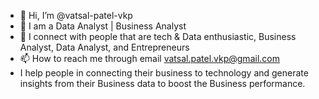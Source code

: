 - 👋 Hi, I’m @vatsal-patel-vkp
- 👀 I am a Data Analyst | Business Analyst
- 💞️ I connect with people that are tech & Data enthusiastic, Business Analyst, Data Analyst, and Entrepreneurs
- 📫 How to reach me through email vatsal.patel.vkp@gmail.com
- I help people in connecting their business to technology and generate insights from their Business data to boost the Business performance.

<!---
vatsal-patel-vkp/vatsal-patel-vkp is a ✨ special ✨ repository because its `README.md` (this file) appears on your GitHub profile.
You can click the Preview link to take a look at your changes.
--->
